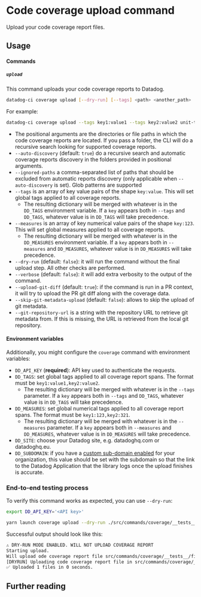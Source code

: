 # Code coverage upload command

Upload your code coverage report files.

## Usage

#### Commands

##### `upload`

This command uploads your code coverage reports to Datadog.

```bash
datadog-ci coverage upload [--dry-run] [--tags] <path> <another_path>
```

For example:

```bash
datadog-ci coverage upload --tags key1:value1 --tags key2:value2 unit-tests/coverage-reports acceptance-tests/coverage-reports e2e-tests/coverage-report.xml
```

- The positional arguments are the directories or file paths in which the code coverage reports are located. If you pass a folder, the CLI will do a recursive search looking for supported coverage reports.
- `--auto-discovery` (default: `true`) do a recursive search and automatic coverage reports discovery in the folders provided in positional arguments.
- `--ignored-paths` a comma-separated list of paths that should be excluded from automatic reports discovery (only applicable when `--auto-discovery` is set). Glob patterns are supported
- `--tags` is an array of key value pairs of the shape `key:value`. This will set global tags applied to all coverage reports.
  - The resulting dictionary will be merged with whatever is in the `DD_TAGS` environment variable. If a `key` appears both in `--tags` and `DD_TAGS`, whatever value is in `DD_TAGS` will take precedence.
- `--measures` is an array of key numerical value pairs of the shape `key:123`. This will set global measures applied to all coverage reports.
  - The resulting dictionary will be merged with whatever is in the `DD_MEASURES` environment variable. If a `key` appears both in `--measures` and `DD_MEASURES`, whatever value is in `DD_MEASURES` will take precedence.
- `--dry-run` (default: `false`): it will run the command without the final upload step. All other checks are performed.
- `--verbose` (default: `false`): it will add extra verbosity to the output of the command.
- `--upload-git-diff` (default: `true`): if the command is run in a PR context, it will try to upload the PR git diff along with the coverage data.
- `--skip-git-metadata-upload` (default: `false`): allows to skip the upload of git metadata.
- `--git-repository-url` is a string with the repository URL to retrieve git metadata from. If this is missing, the URL is retrieved from the local git repository.

#### Environment variables

Additionally, you might configure the `coverage` command with environment variables:

- `DD_API_KEY` (**required**): API key used to authenticate the requests.
- `DD_TAGS`: set global tags applied to all coverage report spans. The format must be `key1:value1,key2:value2`.
  - The resulting dictionary will be merged with whatever is in the `--tags` parameter. If a `key` appears both in `--tags` and `DD_TAGS`, whatever value is in `DD_TAGS` will take precedence.
- `DD_MEASURES`: set global numerical tags applied to all coverage report spans. The format must be `key1:123,key2:321`.
  - The resulting dictionary will be merged with whatever is in the `--measures` parameter. If a `key` appears both in `--measures` and `DD_MEASURES`, whatever value is in `DD_MEASURES` will take precedence.
- `DD_SITE`: choose your Datadog site, e.g. datadoghq.com or datadoghq.eu.
- `DD_SUBDOMAIN`: if you have a [custom sub-domain enabled](https://docs.datadoghq.com/account_management/multi_organization/#custom-sub-domains) for your organization, this value should be set with the subdomain so that the link to the Datadog Application that the library logs once the upload finishes is accurate.

### End-to-end testing process

To verify this command works as expected, you can use `--dry-run`:

```bash
export DD_API_KEY='<API key>'

yarn launch coverage upload --dry-run ./src/commands/coverage/__tests__/fixtures/jacoco-report.xml 
```

Successful output should look like this:

```bash
⚠️ DRY-RUN MODE ENABLED. WILL NOT UPLOAD COVERAGE REPORT
Starting upload.
Will upload ode coverage report file src/commands/coverage/__tests__/fixtures/jacoco-report.xml
[DRYRUN] Uploading code coverage report file in src/commands/coverage/__tests__/fixtures/jacoco-report.xml
✅ Uploaded 1 files in 0 seconds.
```


## Further reading

[//]: <> (TODO: Add link to the documentation page)
[//]: <> (TODO: Add link to the documentation page in main README beta section)
